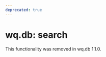 ```yaml
---
deprecated: true
---
```


wq.db: search
=============

This functionality was removed in wq.db 1.1.0.
